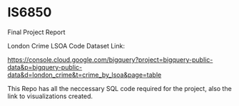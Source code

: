 # IS6850
Final Project Report

London Crime LSOA Code Dataset Link:

https://console.cloud.google.com/bigquery?project=bigquery-public-data&p=bigquery-public-data&d=london_crime&t=crime_by_lsoa&page=table

This Repo has all the neccessary SQL code required for the project, also the link to visualizations created.
